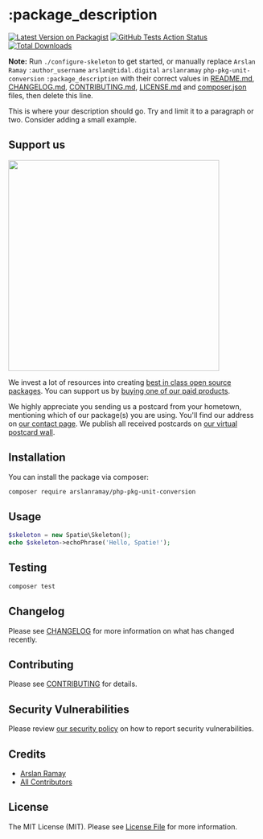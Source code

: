 # :package_description

[![Latest Version on Packagist](https://img.shields.io/packagist/v/arslanramay/php-pkg-unit-conversion.svg?style=flat-square)](https://packagist.org/packages/arslanramay/php-pkg-unit-conversion)
[![GitHub Tests Action Status](https://img.shields.io/github/workflow/status/arslanramay/php-pkg-unit-conversion/run-tests?label=tests)](https://github.com/arslanramay/php-pkg-unit-conversion/actions?query=workflow%3Arun-tests+branch%3Amaster)
[![Total Downloads](https://img.shields.io/packagist/dt/arslanramay/php-pkg-unit-conversion.svg?style=flat-square)](https://packagist.org/packages/arslanramay/php-pkg-unit-conversion)

**Note:** Run `./configure-skeleton` to get started, or manually replace ```Arslan Ramay``` ```:author_username``` ```arslan@tidal.digital``` ```arslanramay``` ```php-pkg-unit-conversion``` ```:package_description``` with their correct values in [README.md](README.md), [CHANGELOG.md](CHANGELOG.md), [CONTRIBUTING.md](.github/CONTRIBUTING.md), [LICENSE.md](LICENSE.md) and [composer.json](composer.json) files, then delete this line.

This is where your description should go. Try and limit it to a paragraph or two. Consider adding a small example.

## Support us

[<img src="https://github-ads.s3.eu-central-1.amazonaws.com/package-skeleton-php.jpg?t=1" width="419px" />](https://spatie.be/github-ad-click/package-skeleton-php)

We invest a lot of resources into creating [best in class open source packages](https://spatie.be/open-source). You can support us by [buying one of our paid products](https://spatie.be/open-source/support-us).

We highly appreciate you sending us a postcard from your hometown, mentioning which of our package(s) you are using. You'll find our address on [our contact page](https://spatie.be/about-us). We publish all received postcards on [our virtual postcard wall](https://spatie.be/open-source/postcards).

## Installation

You can install the package via composer:

```bash
composer require arslanramay/php-pkg-unit-conversion
```

## Usage

``` php
$skeleton = new Spatie\Skeleton();
echo $skeleton->echoPhrase('Hello, Spatie!');
```

## Testing

``` bash
composer test
```

## Changelog

Please see [CHANGELOG](CHANGELOG.md) for more information on what has changed recently.

## Contributing

Please see [CONTRIBUTING](.github/CONTRIBUTING.md) for details.

## Security Vulnerabilities

Please review [our security policy](../../security/policy) on how to report security vulnerabilities.

## Credits

- [Arslan Ramay](https://github.com/:author_username)
- [All Contributors](../../contributors)

## License

The MIT License (MIT). Please see [License File](LICENSE.md) for more information.
